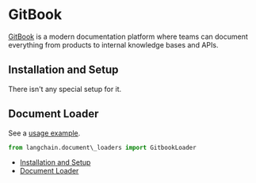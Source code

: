 # GitBook

[GitBook](https://docs.gitbook.com/) is a modern documentation platform where teams can document everything from products to internal knowledge bases and APIs.

## Installation and Setup[​](#installation-and-setup "Direct link to Installation and Setup")

There isn't any special setup for it.

## Document Loader[​](#document-loader "Direct link to Document Loader")

See a [usage example](/docs/integrations/document_loaders/gitbook).

```python
from langchain.document\_loaders import GitbookLoader  

```

- [Installation and Setup](#installation-and-setup)
- [Document Loader](#document-loader)
